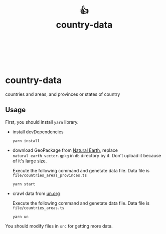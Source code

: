 <div align="center">
  <h1>
    <br/>
    👍
    <br />
    country-data
    <br />
    <br />
  </h1>
  <sup>
  </sup>
  <br />
  <div align="center" style="display:none;">
  <pre>npm i <a href="https://github.dev/toodiff/country-data"></a></pre>
  </div>
  <br />
  <br />
</div>

# country-data
countries and areas, and provinces or states of country

## Usage

First, you should install `yarn` library.

- install devDependencies
    ```node 
    yarn install
    ```

- download GeoPackage from [Natural Earth](https://www.naturalearthdata.com/downloads/), replace `natural_earth_vector.gpkg` in `db` directory by it.  Don't upload it because of it's large size.

    Execute the following command and genetate data file. Data file is `file/countries_areas_provinces.ts`

    ```node 
    yarn start
    ```

- crawl data from [un.org](https://unstats.un.org/unsd/methodology/m49/)

    Execute the following command and genetate data file. Data file is `file/countries_areas.ts`

    ```node 
    yarn un
    ```

You should modify files in `src` for getting more data.
